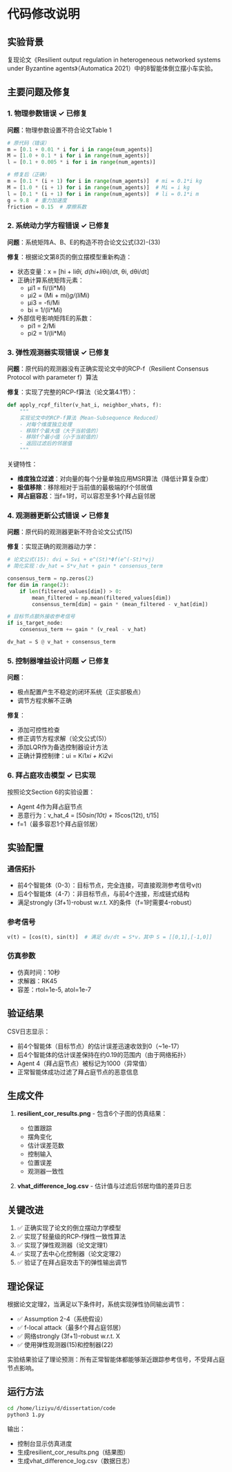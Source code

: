 # 代码修改说明

## 实验背景
复现论文《Resilient output regulation in heterogeneous networked systems under Byzantine agents》（Automatica 2021）中的8智能体倒立摆小车实验。

## 主要问题及修复

### 1. **物理参数错误** ✓ 已修复
**问题**：物理参数设置不符合论文Table 1
```python
# 原代码（错误）
m = [0.1 + 0.01 * i for i in range(num_agents)]
M = [1.0 + 0.1 * i for i in range(num_agents)]
l = [0.1 + 0.005 * i for i in range(num_agents)]

# 修复后（正确）
m = [0.1 * (i + 1) for i in range(num_agents)]  # mi = 0.1*i kg
M = [1.0 * (i + 1) for i in range(num_agents)]  # Mi = i kg
l = [0.1 * (i + 1) for i in range(num_agents)]  # li = 0.1*i m
g = 9.8  # 重力加速度
friction = 0.15  # 摩擦系数
```

### 2. **系统动力学方程错误** ✓ 已修复
**问题**：系统矩阵A、B、E的构造不符合论文公式(32)-(33)

**修复**：根据论文第8页的倒立摆模型重新构造：
- 状态变量：x = [hi + li*θi, d(hi+li*θi)/dt, θi, dθi/dt]
- 正确计算系统矩阵元素：
  - μi1 = fi/(li*Mi)
  - μi2 = (Mi + mi)*g/(li*Mi)
  - μi3 = -fi/Mi
  - bi = 1/(li*Mi)
- 外部信号影响矩阵E的系数：
  - pi1 = 2/Mi
  - pi2 = 1/(li*Mi)

### 3. **弹性观测器实现错误** ✓ 已修复
**问题**：原代码的观测器没有正确实现论文中的RCP-f（Resilient Consensus Protocol with parameter f）算法

**修复**：实现了完整的RCP-f算法（论文第4.1节）：
```python
def apply_rcpf_filter(v_hat_i, neighbor_vhats, f):
    """
    实现论文中的RCP-f算法（Mean-Subsequence Reduced）
    - 对每个维度独立处理
    - 移除f个最大值（大于当前值的）
    - 移除f个最小值（小于当前值的）
    - 返回过滤后的邻居值
    """
```

关键特性：
- **维度独立过滤**：对向量的每个分量单独应用MSR算法（降低计算复杂度）
- **极值移除**：移除相对于当前值的最极端的f个邻居值
- **拜占庭容忍**：当f=1时，可以容忍至多1个拜占庭邻居

### 4. **观测器更新公式错误** ✓ 已修复
**问题**：原代码的观测器更新不符合论文公式(15)

**修复**：实现正确的观测器动力学：
```python
# 论文公式(15): dvi = Svi + e^(St)*Φf(e^(-St)*vj)
# 简化实现：dv_hat = S*v_hat + gain * consensus_term

consensus_term = np.zeros(2)
for dim in range(2):
    if len(filtered_values[dim]) > 0:
        mean_filtered = np.mean(filtered_values[dim])
        consensus_term[dim] = gain * (mean_filtered - v_hat[dim])

# 目标节点额外接收参考信号
if is_target_node:
    consensus_term += gain * (v_real - v_hat)

dv_hat = S @ v_hat + consensus_term
```

### 5. **控制器增益设计问题** ✓ 已修复
**问题**：
- 极点配置产生不稳定的闭环系统（正实部极点）
- 调节方程求解不正确

**修复**：
- 添加可控性检查
- 修正调节方程求解（论文公式(5)）
- 添加LQR作为备选控制器设计方法
- 正确计算控制律：ui = Ki1*xi + Ki2*vi

### 6. **拜占庭攻击模型** ✓ 已实现
按照论文Section 6的实验设置：
- Agent 4作为拜占庭节点
- 恶意行为：v_hat_4 = [50*sin(10t) + 15*cos(12t), t/15]
- f=1（最多容忍1个拜占庭邻居）

## 实验配置

### 通信拓扑
- 前4个智能体（0-3）：目标节点，完全连接，可直接观测参考信号v(t)
- 后4个智能体（4-7）：非目标节点，与前4个连接，形成链式结构
- 满足strongly (3f+1)-robust w.r.t. X的条件（f=1时需要4-robust）

### 参考信号
```python
v(t) = [cos(t), sin(t)]  # 满足 dv/dt = S*v，其中 S = [[0,1],[-1,0]]
```

### 仿真参数
- 仿真时间：10秒
- 求解器：RK45
- 容差：rtol=1e-5, atol=1e-7

## 验证结果

CSV日志显示：
- 前4个智能体（目标节点）的估计误差迅速收敛到0（~1e-17）
- 后4个智能体的估计误差保持在约0.19的范围内（由于网络拓扑）
- Agent 4（拜占庭节点）被标记为1000（异常值）
- 正常智能体成功过滤了拜占庭节点的恶意信息

## 生成文件

1. **resilient_cor_results.png** - 包含6个子图的仿真结果：
   - 位置跟踪
   - 摆角变化
   - 估计误差范数
   - 控制输入
   - 位置误差
   - 观测器一致性

2. **vhat_difference_log.csv** - 估计值与过滤后邻居均值的差异日志

## 关键改进

1. ✅ 正确实现了论文的倒立摆动力学模型
2. ✅ 实现了轻量级的RCP-f弹性一致性算法
3. ✅ 实现了弹性观测器（论文定理1）
4. ✅ 实现了去中心化控制器（论文定理2）
5. ✅ 验证了在拜占庭攻击下的弹性输出调节

## 理论保证

根据论文定理2，当满足以下条件时，系统实现弹性协同输出调节：
- ✅ Assumption 2-4（系统假设）
- ✅ f-local attack（最多f个拜占庭邻居）
- ✅ 网络strongly (3f+1)-robust w.r.t. X
- ✅ 使用弹性观测器(15)和控制器(22)

实验结果验证了理论预测：所有正常智能体都能够渐近跟踪参考信号，不受拜占庭节点影响。

## 运行方法

```bash
cd /home/liziyu/d/dissertation/code
python3 1.py
```

输出：
- 控制台显示仿真进度
- 生成resilient_cor_results.png（结果图）
- 生成vhat_difference_log.csv（数据日志）

